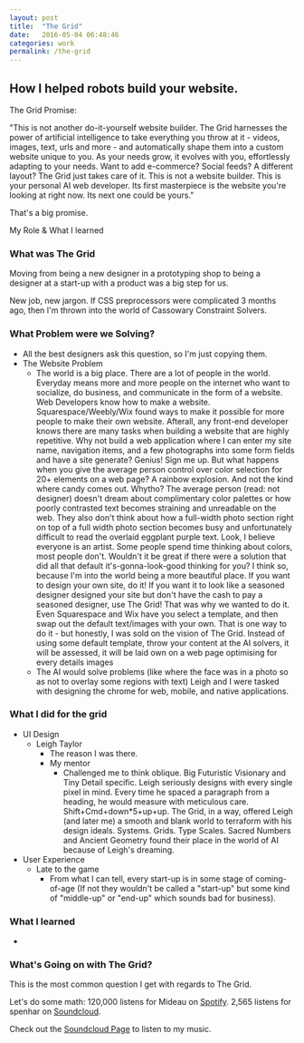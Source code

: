 ```yaml
---
layout: post
title:  "The Grid"
date:   2016-05-04 06:48:46
categories: work
permalink: /the-grid
---
```


## How I helped robots build your website.

The Grid Promise:

"This is not another do-it-yourself website builder. The Grid harnesses the power of artificial intelligence to take everything you throw at it - videos, images, text, urls and more - and automatically shape them into a custom website unique to you. As your needs grow, it evolves with you, effortlessly adapting to your needs. Want to add e-commerce? Social feeds? A different layout? The Grid just takes care of it. This is not a website builder. This is your personal AI web developer. Its first masterpiece is the website you're looking at right now. Its next one could be yours."

That's a big promise.

My Role & What I learned



### What was The Grid
Moving from being a new designer in a prototyping shop to being a designer at a start-up with a product was a big step for us.

New job, new jargon.
If CSS preprocessors were complicated 3 months ago, then I'm thrown into the world of Cassowary Constraint Solvers.

### What Problem were we Solving?
- All the best designers ask this question, so I'm just copying them.
- The Website Problem
  - The world is a big place. There are a lot of people in the world. Everyday means more and more people on the internet who want to socialize, do business, and communicate in the form of a website. Web Developers know how to make a website. Squarespace/Weebly/Wix found ways to make it possible for more people to make their own website. Afterall, any front-end developer knows there are many tasks when building a website that are highly repetitive. Why not build a web application where I can enter my site name, navigation items, and a few photographs into some form fields and have a site generate? Genius! Sign me up. But what happens when you give the average person control over color selection for 20+ elements on a web page? A rainbow explosion. And not the kind where candy comes out. Whytho? The average person (read: not designer) doesn't dream about complimentary color palettes or how poorly contrasted text becomes straining and unreadable on the web. They also don't think about how a full-width photo section right on top of a full width photo section becomes busy and unfortunately difficult to read the overlaid eggplant purple text. Look, I believe everyone is an artist. Some people spend time thinking about colors, most people don't. Wouldn't it be great if there were a solution that did all that default it's-gonna-look-good thinking for you? I think so, because I'm into the world being a more beautiful place. If you want to design your own site, do it! If you want it to look like a seasoned designer designed your site but don't have the cash to pay a seasoned designer, use The Grid! That was why we wanted to do it. Even Squarespace and Wix have you select a template, and then swap out the default text/images with your own. That is one way to do it - but honestly, I was sold on the vision of The Grid. Instead of using some default template, throw your content at the AI solvers, it will be assessed, it will be laid own on a web page optimising for every details images
  - The AI would solve problems (like where the face was in a photo so as not to overlay some regions with text) Leigh and I were tasked with designing the chrome for web, mobile, and native applications.


### What I did for the grid
- UI Design
  - Leigh Taylor
    - The reason I was there.
    - My mentor
      - Challenged me to think oblique. Big Futuristic Visionary and Tiny Detail specific. Leigh seriously designs with every single pixel in mind. Every time he spaced a paragraph from a heading, he would measure with meticulous care. Shift+Cmd+down*5+up+up. The Grid, in a way, offered Leigh (and later me) a smooth and blank world to terraform with his design ideals. Systems. Grids. Type Scales. Sacred Numbers and Ancient Geometry found their place in the world of AI because of Leigh's dreaming.
- User Experience
  - Late to the game
    - From what I can tell, every start-up is in some stage of coming-of-age (If not they wouldn't be called a "start-up" but some kind of "middle-up" or "end-up" which sounds bad for business).

### What I learned
-


### What's Going on with The Grid?
This is the most common question I get with regards to The Grid.







Let's do some math:
120,000 listens for Mideau on [Spotify][spotify-mideau].
2,565 listens for spenhar on [Soundcloud][soundcloud].

Check out the [Soundcloud Page][soundcloud] to listen to my music.

[soundcloud]:  http://soundcloud.com/spenhar
[spotify-mideau]: http://spotify.com/mideau
